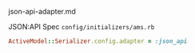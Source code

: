 json-api-adapter.md

JSON:API Spec
`config/initializers/ams.rb`

```ruby
ActiveModel::Serializer.config.adapter = :json_api
```
